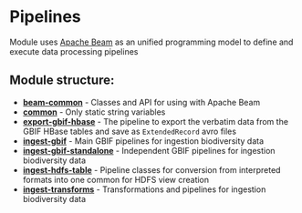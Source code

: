 # Pipelines

Module uses [Apache Beam](https://beam.apache.org/get-started/beam-overview/) as an unified programming model to define and execute data processing pipelines

## Module structure:
- [**beam-common**](./beam-common) - Classes and API for using with Apache Beam
- [**common**](./common) - Only static string variables
- [**export-gbif-hbase**](export-gbif-hbase) - The pipeline to export the verbatim data from the GBIF HBase tables and save as `ExtendedRecord` avro files
- [**ingest-gbif**](ingest-gbif) - Main GBIF pipelines for ingestion biodiversity data
- [**ingest-gbif-standalone**](./ingest-gbif-standalone) - Independent GBIF pipelines for ingestion biodiversity data
- [**ingest-hdfs-table**](./ingest-hdfs-table) - Pipeline classes for conversion from interpreted formats into one common for HDFS view creation
- [**ingest-transforms**](./ingest-transforms) - Transformations and pipelines for ingestion biodiversity data
